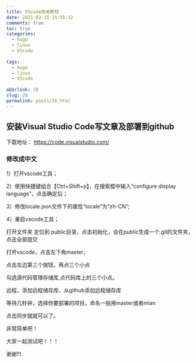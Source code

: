 ```yaml
---
title: VScode简单教程
date: 2021-02-15 15:55:32
comments: true
toc: true
categories:
  - hugo
  - linux
  - VScode
 
tags:
  - hugo
  - linux
  - VScode
  
abbrlink: 28
slug: 28
permalink: posts/28.html
---
```


### 

##  安装Visual Studio Code写文章及部署到github

下载地址：   https://code.visualstudio.com/

###  修改成中文

1）打开vscode工具；

2）使用快捷键组合【Ctrl+Shift+p】，在搜索框中输入“configure display language”，点击确定后；

3）修改locale.json文件下的属性“locale”为“zh-CN”;

4）重启vscode工具；

打开文件夹 定位到 public目录，点击初始化，会在public生成一个.git的文件夹，点击全部提交

打开vscode，点击左下角master，


点击左边第三个按钮，再点三个小点

勾选源代码管理存储库,点代码库上的三个小点。

远程，添加远程储存库，从github添加远程储存库

等待几秒钟，选择你要部署的项目，命名一般用master或者mian

点击同步就就可以了。

非常简单吧！

大家一起测试吧！！！

谢谢!!!



